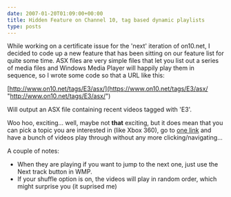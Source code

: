 ```yaml
---
date: 2007-01-20T01:09:00+00:00
title: Hidden Feature on Channel 10, tag based dynamic playlists
type: posts
---
```

While working on a certificate issue for the 'next' iteration of on10.net, I decided to code up a new feature that has been sitting on our feature list for quite some time. ASX files are very simple files that let you list out a series of media files and Windows Media Player will happily play them in sequence, so I wrote some code so that a URL like this:

[http://www.on10.net/tags/E3/asx/](https://www.on10.net/tags/E3/asx/ "http://www.on10.net/tags/E3/asx/")

Will output an ASX file containing recent videos tagged with 'E3'.

Woo hoo, exciting... well, maybe not **that** exciting, but it does mean that you can pick a topic you are interested in (like Xbox 360), go to [one link](https://on10.net/tags/Xbox+360/asx/) and have a bunch of videos play through without any more clicking/navigating...

A couple of notes:

  * When they are playing if you want to jump to the next one, just use the Next track button in WMP.
  * If your shuffle option is on, the videos will play in random order, which might surprise you (it suprised me)

